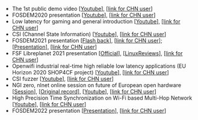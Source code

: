 - The 1st public demo video [[Youtube](https://youtu.be/NpjEaszd5u4)], [[link for CHN user](https://www.zhihu.com/zvideo/1280659393378041856)]
- FOSDEM2020 presentation [[Youtube](https://youtu.be/Mq48cGthk7M)], [[link for CHN user](https://www.zhihu.com/zvideo/1280673506397425664)]
- Low latency for gaming and general introduction [[Youtube](https://youtu.be/Notn9X482LI)], [[link for CHN user](https://www.zhihu.com/zvideo/1273823153371385856)]
- CSI (Channel State Information) [[Youtube](https://youtu.be/DanB1ClVamU)], [[link for CHN user](https://www.zhihu.com/zvideo/1297662571618148352)]
- FOSDEM2021 presentation [[Flash back](https://twitter.com/jxjputaoshu/status/1358462741703491584?s=20)], [[link for CHN user](https://www.zhihu.com/zvideo/1340748826311974912)]; [[Presentation](https://video.fosdem.org/2021/D.radio/fsr_openwifi_opensource_wifi_chip.webm)], [[link for CHN user](https://www.zhihu.com/zvideo/1345036055104360448)]
- FSF Libreplanet 2021 presentation [[Official](https://media.libreplanet.org/u/libreplanet/m/openwifi-project-the-dawn-of-the-free-libre-wifi-chip/)], [[LinuxReviews](https://linuxreviews.org/Openwifi_project:_The_dawn_of_the_free/libre_WiFi_chip)], [[link for CHN user](https://www.zhihu.com/zvideo/1373649688906883072)]
- Openwifi industrial real-time high reliable low latency applications (EU Horizon 2020 SHOP4CF project) [[Youtube](https://youtu.be/p7zkkdMvPNc)], [[link for CHN user](https://www.zhihu.com/zvideo/1378413483944538113)]
- CSI fuzzer [[Youtube](https://youtu.be/aOPYwT77Qdw)], [[link for CHN user](https://www.zhihu.com/zvideo/1378409348163506177)]
- NGI zero, nlnet online session on future of European open hardware [[Session](https://nlnet.nl/news/2021/20210507-NGI-Zero-workshop-open-hardware.html)], [[Original record](https://archive.org/details/ngiforum-open-hardware-workshop-ngizero)], [[Youtube](https://youtu.be/m9Tw5VuHAfk)], [[link for CHN user](https://www.zhihu.com/zvideo/1379302398096285696)]
- High Precision Time Synchronization on Wi-Fi based Multi-Hop Network [[Youtube](https://youtu.be/m5ryRArbdC8)], [[link for CHN user](https://www.zhihu.com/zvideo/1418222775224492032)]
- FOSDEM2022 presentation [[Presentation](https://video.fosdem.org/2022/D.radio/radio_openwifi.webm)], [[link for CHN user](https://www.bilibili.com/video/BV12b4y1j7YK?share_source=copy_web)]
